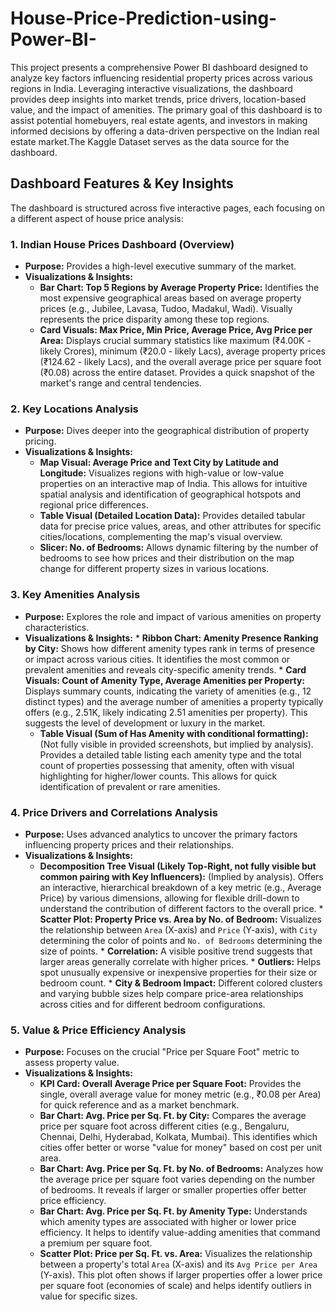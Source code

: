 # House-Price-Prediction-using-Power-BI-
This project presents a comprehensive Power BI dashboard designed to analyze key factors influencing residential property prices across various regions in India. 
Leveraging interactive visualizations, the dashboard provides deep insights into market trends, price drivers, location-based value, and the impact of amenities.
The primary goal of this dashboard is to assist potential homebuyers, real estate agents, and investors in making informed decisions by offering a data-driven perspective on the Indian real estate market.The Kaggle Dataset serves as the data source for the dashboard.

## Dashboard Features & Key Insights

The dashboard is structured across five interactive pages, each focusing on a different aspect of house price analysis:
### 1. Indian House Prices Dashboard (Overview)
* **Purpose:** Provides a high-level executive summary of the market.
* **Visualizations & Insights:**
    * **Bar Chart: Top 5 Regions by Average Property Price:** Identifies the most expensive geographical areas based on average property prices (e.g., Jubilee, Lavasa, Tudoo, Madakul, Wadi). Visually represents the price disparity among these top regions.
    * **Card Visuals: Max Price, Min Price, Average Price, Avg Price per Area:** Displays crucial summary statistics like maximum (₹4.00K - likely Crores), minimum (₹20.0 - likely Lacs), average property prices (₹124.62 - likely Lacs), and the overall average price per square foot (₹0.08) across the entire dataset. Provides a quick snapshot of the market's range and central tendencies.

### 2. Key Locations Analysis
* **Purpose:** Dives deeper into the geographical distribution of property pricing.
* **Visualizations & Insights:**
    * **Map Visual: Average Price and Text City by Latitude and Longitude:** Visualizes regions with high-value or low-value properties on an interactive map of India. This allows for intuitive spatial analysis and identification of geographical hotspots and regional price differences.
    * **Table Visual (Detailed Location Data):** Provides detailed tabular data for precise price values, areas, and other attributes for specific cities/locations, complementing the map's visual overview.
   * **Slicer: No. of Bedrooms:** Allows dynamic filtering by the number of bedrooms to see how prices and their distribution on the map change for different property sizes in various locations.

### 3. Key Amenities Analysis
* **Purpose:** Explores the role and impact of various amenities on property characteristics.
* **Visualizations & Insights:**
      * **Ribbon Chart: Amenity Presence Ranking by City:** Shows how different amenity types rank in terms of presence or impact across various cities. It identifies the most common or prevalent amenities and reveals city-specific amenity trends.
      * **Card Visuals: Count of Amenity Type, Average Amenities per Property:** Displays summary counts, indicating the variety of amenities (e.g., 12 distinct types) and the average number of amenities a property typically offers (e.g., 2.51K, likely indicating 2.51 amenities per property). This suggests the level of development or luxury in the market.
    * **Table Visual (Sum of Has Amenity with conditional formatting):** (Not fully visible in provided screenshots, but implied by analysis). Provides a detailed table listing each amenity type and the total count of properties possessing that amenity, often with visual highlighting for higher/lower counts. This allows for quick identification of prevalent or rare amenities.

### 4. Price Drivers and Correlations Analysis
* **Purpose:** Uses advanced analytics to uncover the primary factors influencing property prices and their relationships.
* **Visualizations & Insights:**
  * **Decomposition Tree Visual (Likely Top-Right, not fully visible but common pairing with Key Influencers):** (Implied by analysis). Offers an interactive, hierarchical breakdown of a key metric (e.g., Average Price) by various dimensions, allowing for flexible drill-down to understand the contribution of different factors to the overall price.
        * **Scatter Plot: Property Price vs. Area by No. of Bedroom:** Visualizes the relationship between `Area` (X-axis) and `Price` (Y-axis), with `City` determining the color of points and `No. of Bedrooms` determining the size of points.
        * **Correlation:** A visible positive trend suggests that larger areas generally correlate with higher prices.
        * **Outliers:** Helps spot unusually expensive or inexpensive properties for their size or bedroom count.
        * **City & Bedroom Impact:** Different colored clusters and varying bubble sizes help compare price-area relationships across cities and for different bedroom configurations.

### 5. Value & Price Efficiency Analysis
* **Purpose:** Focuses on the crucial "Price per Square Foot" metric to assess property value.
* **Visualizations & Insights:**
    * **KPI Card: Overall Average Price per Square Foot:** Provides the single, overall average value for money metric (e.g., ₹0.08 per Area) for quick reference and as a market benchmark.
    * **Bar Chart: Avg. Price per Sq. Ft. by City:** Compares the average price per square foot across different cities (e.g., Bengaluru, Chennai, Delhi, Hyderabad, Kolkata, Mumbai). This identifies which cities offer better or worse "value for money" based on cost per unit area.
    * **Bar Chart: Avg. Price per Sq. Ft. by No. of Bedrooms:** Analyzes how the average price per square foot varies depending on the number of bedrooms. It reveals if larger or smaller properties offer better price efficiency.
    * **Bar Chart: Avg. Price per Sq. Ft. by Amenity Type:** Understands which amenity types are associated with higher or lower price efficiency. It helps to identify value-adding amenities that command a premium per square foot.
    * **Scatter Plot: Price per Sq. Ft. vs. Area:** Visualizes the relationship between a property's total `Area` (X-axis) and its `Avg Price per Area` (Y-axis). This plot often shows if larger properties offer a lower price per square foot (economies of scale) and helps identify outliers in value for specific sizes.

